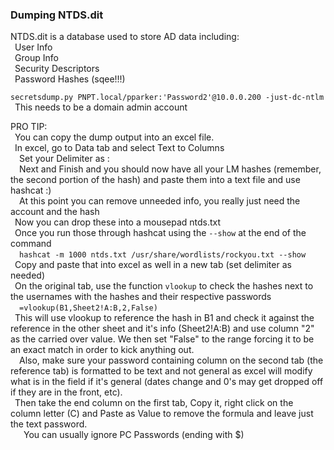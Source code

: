 ### Dumping NTDS.dit

NTDS.dit is a database used to store AD data including:  
&ensp;User Info  
&ensp;Group Info  
&ensp;Security Descriptors  
&ensp;Password Hashes (sqee!!!)  

`secretsdump.py PNPT.local/pparker:'Password2'@10.0.0.200 -just-dc-ntlm`  
&ensp;This needs to be a domain admin account  

PRO TIP:  
&ensp;You can copy the dump output into an excel file.  
&ensp;In excel, go to Data tab and select Text to Columns  
&ensp;&ensp;Set your Delimiter as :  
&ensp;&ensp;Next and Finish and you should now have all your LM hashes (remember, the second portion of the hash) and paste them into a text file and use hashcat :)  
&ensp;&ensp;At this point you can remove unneeded info, you really just need the account and the hash  
&ensp;Now you can drop these into a mousepad ntds.txt  
&ensp;Once you run those through hashcat using the `--show` at the end of the command  
&ensp;&ensp;`hashcat -m 1000 ntds.txt /usr/share/wordlists/rockyou.txt --show`  
&ensp;Copy and paste that into excel as well in a new tab (set delimiter as needed)  
&ensp;On the original tab, use the function `vlookup` to check the hashes next to the usernames with the hashes and their respective passwords  
&ensp;&ensp;`=vlookup(B1,Sheet2!A:B,2,False)`  
&ensp;This will use vlookup to reference the hash in B1 and check it against the reference in the other sheet and it's info (Sheet2!A:B) and use column "2" as the carried over value.  We then set "False" to the range forcing it to be an exact match in order to kick anything out.  
&ensp;&ensp;Also, make sure your password containing column on the second tab (the reference tab) is formatted to be text and not general as excel will modify what is in the field if it's general (dates change and 0's may get dropped off if they are in the front, etc).  
&ensp;Then take the end column on the first tab, Copy it, right click on the column letter (C) and Paste as Value to remove the formula and leave just the text password.  
&ensp;&ensp;&ensp;You can usually ignore PC Passwords (ending with $)  

